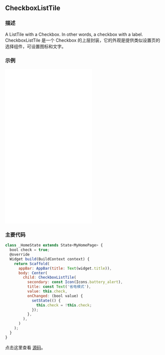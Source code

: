 ## CheckboxListTile 

### 描述
A ListTile with a Checkbox. In other words, a checkbox with a label.  
CheckboxListTile 是一个 Checkbox 的上层封装，它的外观是提供类似设置页的选择组件，可设置图标和文字。




### 示例  
<iframe src="./web/index.html" width="280px" height="500px" frameborder="0" scrolling="no"></iframe>

### 主要代码
```javascript
class _HomeState extends State<MyHomePage> {
  bool check = true;
  @override
  Widget build(BuildContext context) {
    return Scaffold(
      appBar: AppBar(title: Text(widget.title)),
      body: Center(
        child: CheckboxListTile(
          secondary: const Icon(Icons.battery_alert),
          title: const Text('省电模式'),
          value: this.check,
          onChanged: (bool value) {
            setState(() {
              this.check = !this.check;
            });
          },
        ),
      )
    );
  }
}
```

点击这里查看 [源码](./web/main.dart)。

